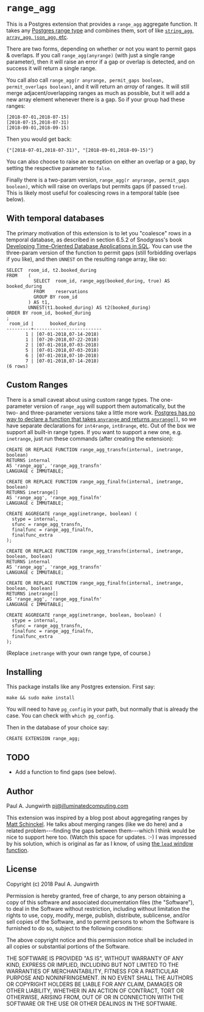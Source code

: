 `range_agg`
===========

This is a Postgres extension that provides a `range_agg` aggregate function.
It takes any [Postgres range type](https://www.postgresql.org/docs/current/static/rangetypes.html)
and combines them, sort of like
[`string_agg`, `array_agg`, `json_agg`, etc](https://www.postgresql.org/docs/current/static/functions-aggregate.html).

There are two forms, depending on whether or not you want to permit gaps & overlaps.
If you call `range_agg(anyrange)` (with just a single range parameter),
then it will raise an error if a gap or overlap is detected,
and on success it will return a single range.

You call also call `range_agg(r anyrange, permit_gaps boolean, permit_overlaps boolean)`,
and it will return an *array* of ranges.
It will still merge adjacent/overlapping ranges as much as possible,
but it will add a new array element whenever there is a gap.
So if your group had these ranges:

    [2018-07-01,2018-07-15)
    [2018-07-15,2018-07-31)
    [2018-09-01,2018-09-15)

Then you would get back:

    {"[2018-07-01,2018-07-31)", "[2018-09-01,2018-09-15)"}

You can also choose to raise an exception
on either an overlap or a gap,
by setting the respective parameter to `false`.

Finally there is a two-param version,
`range_agg(r anyrange, permit_gaps boolean)`,
which will raise on overlaps but permits gaps (if passed `true`).
This is likely most useful for coalescing rows in a temporal table (see below).

With temporal databases
-----------------------

The primary motivation of this extension is to let you "coalesce" rows in a temporal database,
as described in section 6.5.2 of Snodgrass's book
[Developing Time-Oriented Database Applications in SQL](https://www2.cs.arizona.edu/~rts/publications.html).
You can use the three-param version of the function to permit gaps
(still forbidding overlaps if you like),
and then `UNNEST` on the resulting range array, like so:

    SELECT  room_id, t2.booked_during
    FROM    ( 
              SELECT  room_id, range_agg(booked_during, true) AS booked_during
              FROM    reservations
              GROUP BY room_id
            ) AS t1,
            UNNEST(t1.booked_during) AS t2(booked_during)
    ORDER BY room_id, booked_during
    ;
     room_id |      booked_during      
    ---------+-------------------------
           1 | [07-01-2018,07-14-2018)
           1 | [07-20-2018,07-22-2018)
           2 | [07-01-2018,07-03-2018)
           5 | [07-01-2018,07-03-2018)
           6 | [07-01-2018,07-10-2018)
           7 | [07-01-2018,07-14-2018)
    (6 rows)


Custom Ranges
-------------

There is a small caveat about using custom range types.
The one-parameter version of `range_agg` will support them automatically,
but the two- and three-parameter versions take a little more work.
[Postgres has no way to declare a function that takes `anyrange` and returns `anyrange[]`](https://www.postgresql.org/message-id/CA%2BrenyVOjb4xQZGjdCnA54-1nzVSY%2B47-h4nkM-EP5J%3D1z%3Db9w%40mail.gmail.com),
so we have separate declarations for `int4range`, `int8range`, etc.
Out of the box we support all built-in range types.
If you want to support a new one, e.g. `inetrange`, just run these commands
(after creating the extension):

    CREATE OR REPLACE FUNCTION range_agg_transfn(internal, inetrange, boolean)
    RETURNS internal
    AS 'range_agg', 'range_agg_transfn'
    LANGUAGE c IMMUTABLE;

    CREATE OR REPLACE FUNCTION range_agg_finalfn(internal, inetrange, boolean)
    RETURNS inetrange[]
    AS 'range_agg', 'range_agg_finalfn'
    LANGUAGE c IMMUTABLE;

    CREATE AGGREGATE range_agg(inetrange, boolean) (
      stype = internal,
      sfunc = range_agg_transfn,
      finalfunc = range_agg_finalfn,
      finalfunc_extra
    );

    CREATE OR REPLACE FUNCTION range_agg_transfn(internal, inetrange, boolean, boolean)
    RETURNS internal
    AS 'range_agg', 'range_agg_transfn'
    LANGUAGE c IMMUTABLE;

    CREATE OR REPLACE FUNCTION range_agg_finalfn(internal, inetrange, boolean, boolean)
    RETURNS inetrange[]
    AS 'range_agg', 'range_agg_finalfn'
    LANGUAGE c IMMUTABLE;

    CREATE AGGREGATE range_agg(inetrange, boolean, boolean) (
      stype = internal,
      sfunc = range_agg_transfn,
      finalfunc = range_agg_finalfn,
      finalfunc_extra
    );


(Replace `inetrange` with your own range type, of course.)


Installing
----------

This package installs like any Postgres extension. First say:

    make && sudo make install

You will need to have `pg_config` in your path,
but normally that is already the case.
You can check with `which pg_config`.

Then in the database of your choice say:

    CREATE EXTENSION range_agg;


TODO
----

- Add a function to find gaps (see below).


Author
------

Paul A. Jungwirth <pj@illuminatedcomputing.com>

This extension was inspired by a blog post about aggregating ranges by [Matt Schinckel](http://schinckel.net/2014/11/18/aggregating-ranges-in-postgres/).
He talks about merging ranges (like we do here)
and a related problem---finding the gaps between them---which I think would be nice to support here too. (Watch this space for updates. :-)
I was impressed by his solution,
which is original as far as I know,
of using [the `lead` window function](https://www.postgresql.org/docs/current/static/functions-window.html).


License
-------

Copyright (c) 2018 Paul A. Jungwirth

Permission is hereby granted, free of charge, to any person obtaining a copy of this software and associated documentation files (the "Software"), to deal in the Software without restriction, including without limitation the rights to use, copy, modify, merge, publish, distribute, sublicense, and/or sell copies of the Software, and to permit persons to whom the Software is furnished to do so, subject to the following conditions:

The above copyright notice and this permission notice shall be included in all copies or substantial portions of the Software.

THE SOFTWARE IS PROVIDED "AS IS", WITHOUT WARRANTY OF ANY KIND, EXPRESS OR IMPLIED, INCLUDING BUT NOT LIMITED TO THE WARRANTIES OF MERCHANTABILITY, FITNESS FOR A PARTICULAR PURPOSE AND NONINFRINGEMENT. IN NO EVENT SHALL THE AUTHORS OR COPYRIGHT HOLDERS BE LIABLE FOR ANY CLAIM, DAMAGES OR OTHER LIABILITY, WHETHER IN AN ACTION OF CONTRACT, TORT OR OTHERWISE, ARISING FROM, OUT OF OR IN CONNECTION WITH THE SOFTWARE OR THE USE OR OTHER DEALINGS IN THE SOFTWARE.
